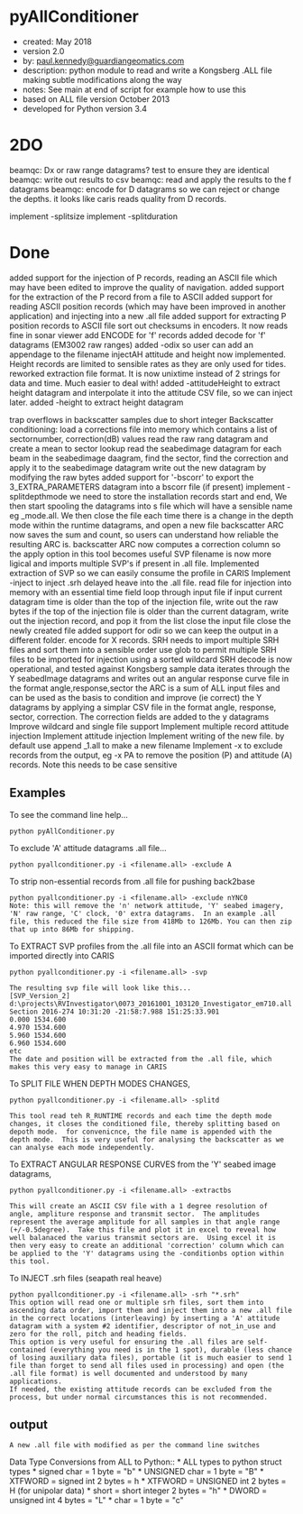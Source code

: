 pyAllConditioner
=====
* created:          May 2018
* version           2.0
* by:               paul.kennedy@guardiangeomatics.com
* description:      python module to read and write a Kongsberg .ALL file making subtle modifications along the way
* notes:            See main at end of script for example how to use this
* based on ALL file version October 2013
* developed for Python version 3.4

2DO
===
beamqc: Dx or raw range datagrams? test to ensure they are identical
beamqc: write out results to csv
beamqc: read and apply the results to the f datagrams
beamqc: encode for D datagrams so we can reject or change the depths.  it looks like caris reads quality from D records.

implement -splitsize
implement -splitduration

Done
====
added support for the injection of P records, reading an ASCII file which may have been edited to improve the quality of navigation.
added support for the extraction of the P record from a file to ASCII
added support for reading ASCII position records (which may have been improved in another application) and injecting into a new .all file
added support for extracting P position records to ASCII file
sort out checksums in encoders.  It now reads fine in sonar viewer
add ENCODE for 'f' records
added decode for 'f' datagrams (EM3002 raw ranges)
added -odix so user can add an appendage to the filename
injectAH attitude and height now implemented.  Height records are limited to sensible rates as they are only used for tides.
reworked extraction file format.  It is now unixtime instead of 2 strings for data and time.  Much easier to deal with!
added -attitudeHeight to extract height datagram and interpolate it into the attitude CSV file, so we can inject later.
added -height to extract height datagram

trap overflows in backscatter samples due to short integer
Backscatter conditioning:
    load a corrections file into memory which contains a list of sectornumber, correction(dB) values
    read the raw rang datagram and create a mean to sector lookup
    read the seabedimage datagram
    for each beam in the seabedimage daagram, find the sector, find the correction and apply it to the seabedimage datagram
    write out the new datagram by modifying the raw bytes
    added support for '-bscorr' to export the 3_EXTRA_PARAMETERS datagram into a bscorr file (if present)
implement -splitdepthmode
    we need to store the installation records start and end,
    We then start spooling the datagrams into s file which will have a sensible name eg <filename>_mode.all.
    We then close the file each time there is a change in the depth mode within the runtime datagrams, and open a new file
backscatter ARC now saves the sum and count, so users can understand how reliable the resulting ARC is.
backscatter ARC now computes a correction column so the apply option in this tool becomes useful
SVP filename is now more ligical and imports multiple SVP's if present in .all file.
Implemented extraction of SVP so we can easily consume the profile in CARIS
Implement -inject <filename> to inject .srh delayed heave into the .all file.
    read file for injection into memory with an essential time field
    loop through input file
        if input current datagram time is older than the top of the injection file, write out the raw bytes
        if the top of the injection file is older than the current datagram, write out the injection record, and pop it from the list
    close the input file
    close the newly created file
added support for odir so we can keep the output in a different folder.
encode for X records.
SRH needs to import multiple SRH files and sort them into a sensible order
use glob to permit multiple SRH files to be imported for injection using a sorted wildcard
SRH decode is now operational, and tested against Kongsberg sample data
iterates through the Y seabedImage datagrams and writes out an angular response curve file in the format angle,response,sector
the ARC is a sum of ALL input files and can be used as the basis to condition and improve (ie correct) the Y datagrams by applying a simplar CSV file in the format angle, response, sector, correction.  The correction fields are added to the y datagrams
Improve wildcard and single file support
Implement multiple record attitude injection
Implement attitude injection
Implement writing of the new file.  by default use append _1.all to make a new filename
Implement -x <recordIdentifiers> to exclude records from the output, eg -x PA to remove the position (P) and attitude (A) records.  Note this needs to be case sensitive

Examples
-------

To see the command line help...
```
python pyAllConditioner.py
```
To exclude 'A' attitude datagrams .all file...
```
python pyallconditioner.py -i <filename.all> -exclude A
```
To strip non-essential records from .all file for pushing back2base
```
python pyallconditioner.py -i <filename.all> -exclude nYNC0
Note: this will remove the 'n' network attitude, 'Y' seabed imagery, 'N' raw range, 'C' clock, '0' extra datagrams.  In an example .all file, this reduced the file size from 418Mb to 126Mb. You can then zip that up into 86Mb for shipping.
```

To EXTRACT SVP profiles from the .all file into an ASCII format which can be imported directly into CARIS
```
python pyallconditioner.py -i <filename.all> -svp

The resulting svp file will look like this...
[SVP_Version_2]
d:\projects\RVInvestigator\0073_20161001_103120_Investigator_em710.all
Section 2016-274 10:31:20 -21:58:7.988 151:25:33.901
0.000 1534.600
4.970 1534.600
5.960 1534.600
6.960 1534.600
etc
The date and position will be extracted from the .all file, which makes this very easy to manage in CARIS
```

To SPLIT FILE WHEN DEPTH MODES CHANGES,
```
python pyallconditioner.py -i <filename.all> -splitd

This tool read teh R_RUNTIME records and each time the depth mode changes, it closes the conditioned file, thereby splitting based on depoth mode.  for convenicnce, the file name is appended with the depth mode.  This is very useful for analysing the backscatter as we can analyse each mode independently.
```


To EXTRACT ANGULAR RESPONSE CURVES from the 'Y' seabed image datagrams,
```
python pyallconditioner.py -i <filename.all> -extractbs

This will create an ASCII CSV file with a 1 degree resolution of angle, ampliture response and transmit sector.  The amplitudes represent the average amplitude for all samples in that angle range (+/-0.5degree).  Take this file and plot it in excel to reveal how well balanaced the varius transmit sectors are.  Using excel it is then very easy to create an additional 'correction' column which can be applied to the 'Y' datagrams using the -conditionbs option within this tool.

```

To INJECT .srh files (seapath real heave)
```
python pyallconditioner.py -i <filename.all> -srh "*.srh"
This option will read one or multiple srh files, sort them into ascending data order, import them and inject them into a new .all file in the correct locations (interleaving) by inserting a 'A' attitude datagram with a system #2 identifier, descriptor of not_in_use and zero for the roll, pitch and heading fields.
This option is very useful for ensuring the .all files are self-contained (everything you need is in the 1 spot), durable (less chance of losing auxiliary data files), portable (it is much easier to send 1 file than forget to send all files used in processing) and open (the .all file format) is well documented and understood by many applications.
If needed, the existing attitude records can be excluded from the process, but under normal circumstances this is not recommended.

```






output
------
```
A new .all file with modified as per the command line switches
```

Data Type Conversions from ALL to Python::
    * ALL types to python struct types
    * signed char = 1 byte = "b"
    * UNSIGNED char = 1 byte = "B"
    * XTFWORD = signed int 2 bytes = h
    * XTFWORD = UNSIGNED int 2 bytes = H (for unipolar data)
    * short = short integer 2 bytes = "h"
    * DWORD = unsigned int 4 bytes = "L"
    * char = 1 byte = "c"
```